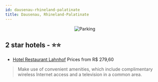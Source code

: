 ```yaml
---
id: dausenau-rhineland-palatinate
title: Dausenau, Rhineland-Palatinate
---
```


<center><img src="https://i.travelapi.com/hotels/33000000/32120000/32116000/32115952/119ed08a_b.jpg" alt="Parking" /></center>


##  2 star hotels - ⭐️⭐️

-    [Hotel Restaurant Lahnhof](https://us.hurb.com/hotels/dausenau/hotel-restaurant-lahnhof-JNP-JP00349L?cmp=18055) Prices from R$ 279,60
   > Make use of convenient amenities, which include complimentary wireless Internet access and a television in a common area.
